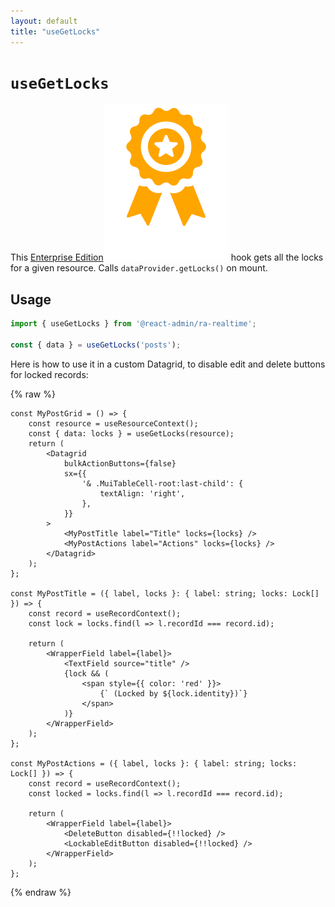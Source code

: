 ```yaml
---
layout: default
title: "useGetLocks"
---
```


# `useGetLocks`

This [Enterprise Edition](https://react-admin-ee.marmelab.com)<img class="icon" src="./img/premium.svg" /> hook gets all the locks for a given resource. Calls `dataProvider.getLocks()` on mount.

## Usage

```jsx
import { useGetLocks } from '@react-admin/ra-realtime';

const { data } = useGetLocks('posts');
```

Here is how to use it in a custom Datagrid, to disable edit and delete buttons for locked records:

{% raw %}
```tsx
const MyPostGrid = () => {
    const resource = useResourceContext();
    const { data: locks } = useGetLocks(resource);
    return (
        <Datagrid
            bulkActionButtons={false}
            sx={{
                '& .MuiTableCell-root:last-child': {
                    textAlign: 'right',
                },
            }}
        >
            <MyPostTitle label="Title" locks={locks} />
            <MyPostActions label="Actions" locks={locks} />
        </Datagrid>
    );
};

const MyPostTitle = ({ label, locks }: { label: string; locks: Lock[] }) => {
    const record = useRecordContext();
    const lock = locks.find(l => l.recordId === record.id);

    return (
        <WrapperField label={label}>
            <TextField source="title" />
            {lock && (
                <span style={{ color: 'red' }}>
                    {` (Locked by ${lock.identity})`}
                </span>
            )}
        </WrapperField>
    );
};

const MyPostActions = ({ label, locks }: { label: string; locks: Lock[] }) => {
    const record = useRecordContext();
    const locked = locks.find(l => l.recordId === record.id);

    return (
        <WrapperField label={label}>
            <DeleteButton disabled={!!locked} />
            <LockableEditButton disabled={!!locked} />
        </WrapperField>
    );
};
```
{% endraw %}
